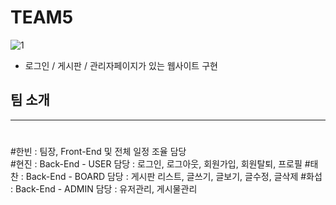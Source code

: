 # TEAM5 
![1](https://user-images.githubusercontent.com/99451529/155673935-3957bb4c-a062-421b-960d-7da85130945b.gif)
- 로그인 / 게시판 / 관리자페이지가 있는 웹사이트 구현


## 팀 소개
----  
#  
#한빈 : 팀장, Front-End 및 전체 일정 조율 담당  
#현진 : Back-End - USER 담당 : 로그인, 로그아웃, 회원가입, 회원탈퇴, 프로필
#태찬 : Back-End - BOARD 담당 : 게시판 리스트, 글쓰기, 글보기, 글수정, 글삭제
#화섭 : Back-End - ADMIN 담당 : 유저관리, 게시물관리


